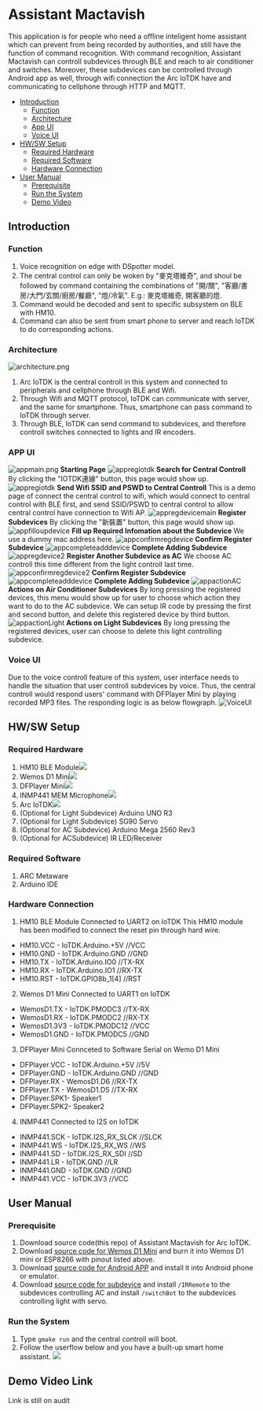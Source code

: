 Assistant Mactavish
===
This application is for people who need a offline inteligent home assistant which can prevent from being recorded by authorities, and still have the function of command recognition. With command recognition, Assistant Mactavish can controll subdevices through BLE and reach to air conditioner and switches. Moreover, these subdevices can be controlled through Android app as well, through wifi connection the Arc IoTDK have and communicating to cellphone through HTTP and MQTT.

- [Introduction](#introduction)
  - [Function](#function)
  - [Architecture](#architecture)
  - [App UI](#appui)
  - [Voice UI](#voiceui)
- [HW/SW Setup](#hwswsetup)
  - [Required Hardware](#requiredhw)
  - [Required Software](#requiredsw)
  - [Hardware Connection](#hwconnection)
- [User Manual](#usermanual)
  - [Prerequisite](#prerequisite)
  - [Run the System](#run)
  - [Demo Video](#demovid)


## Introduction <a name="introduction"></a>

### Function <a name="function"></a>
1. Voice recognition on edge with DSpotter model.
2. The central control can only be woken by "麥克塔維奇", and shoul be followed by command containing the combinations of "開/關", "客廳/書房/大門/玄關/廚房/餐廳", "燈/冷氣". E.g.: 麥克塔維奇, 開客廳的燈.
3. Command would be decoded and sent to specific subsystem on BLE with HM10.
4. Command can also be sent from smart phone to server and reach IoTDK to do corresponding actions.

### Architecture <a name="architecture"></a>
![architecture.png](https://imgur.com/sgek2ye.png)
1. Arc IoTDK is the central controll in this system and connected to peripherals and cellphone through BLE and Wifi.
2. Through Wifi and MQTT protocol, IoTDK can communicate with server, and the same for smartphone. Thus, smartphone can pass command to IoTDK through server.
3. Through BLE, IoTDK can send command to subdevices, and therefore controll switches connected to lights and IR encoders.

### APP UI <a name="appui"></a>
![appmain.png](https://i.imgur.com/eozl1c0_d.webp)
**Starting Page**
![appregiotdk](https://i.imgur.com/YQyoilF_d.webp)
**Search for Central Controll**
By clicking the "IOTDK連線" button, this page would show up.
![appregiotdk](https://i.imgur.com/fylZYq5_d.webp)
**Send Wifi SSID and PSWD to Central Controll**
This is a demo page of connect the central control to wifi, which would connect to central control with BLE first, and send SSID/PSWD to central control to allow central control have connection to Wifi AP.
![appregdevicemain](https://i.imgur.com/85wCH8Z_d.webp)
**Register Subdevices**
By clicking the "新裝置" button, this page would show up.
![appfilloupdevice](https://i.imgur.com/1dMGMzo_d.webp)
**Fill up Required Infomation about the Subdevice**
We use a dummy mac address here.
![appconfirmregdevice](https://i.imgur.com/f6bAe9l_d.webp)
**Confirm Register Subdevice**
![appcompleteadddevice](https://i.imgur.com/hcIItmP_d.webp)
**Complete Adding Subdevice**
![appregdevice2](https://i.imgur.com/l9EKYqM_d.webp)
**Register Another Subdevice as AC**
We choose AC controll this time different from the light controll last time.
![appconfirmregdevice2](https://i.imgur.com/0sQbucy_d.webp)
**Confirm Register Subdevice**
![appcompleteadddevice](https://i.imgur.com/bxTf0ih_d.webp)
**Complete Adding Subdevice**
![appactionAC](https://i.imgur.com/BW4bqkb_d.webp)
**Actions on Air Conditioner Subdevices**
By long pressing the registered devices, this menu would show up for user to choose which action they want to do to the AC subdevice. We can setup IR code by pressing the first and second button, and delete this registered device by third button.
![appactionLight](https://i.imgur.com/iZiBlNy_d.webp)
**Actions on Light Subdevices**
By long pressing the registered devices, user can choose to delete this light controlling subdevice.

### Voice UI <a name="voiceui"></a>
Due to the voice controll feature of this system, user interface needs to handle the situation that user controll subdevices by voice. Thus, the central controll would respond users' command with DFPlayer Mini by playing recorded MP3 files. The responding logic is as below flowgraph.
![VoiceUI](https://i.imgur.com/F9Pzd47.png)

## HW/SW Setup <a name="hwswsetup"></a>
### Required Hardware <a name="requiredhw"></a>
1. HM10 BLE Module![](https://i.imgur.com/us9o9eg.png)
2. Wemos D1 Mini![](https://i.imgur.com/2wLLV3v.png)
3. DFPlayer Mini![](https://i.imgur.com/jeAXYT0.png)
4. INMP441 MEM Microphone![](https://i.imgur.com/I8RqHEK.png)
5. Arc IoTDK![](https://i.imgur.com/TD2maMZ.png)
6. (Optional for Light Subdevice) Arduino UNO R3
7. (Optional for Light Subdevice) SG90 Servo
8. (Optional for AC Subdevice) Arduino Mega 2560 Rev3
9. (Optional for ACSubdevice) IR LED/Receiver

### Required Software <a name="requriedsw"></a>
1. ARC Metaware
2. Arduino IDE

### Hardware Connection <a name="hwconnection"></a>
1. HM10 BLE Module Connected to UART2 on IoTDK
  This HM10 module has been modified to connect the reset pin through hard wire.
  - HM10.VCC - IoTDK.Arduino.+5V      //VCC
  - HM10.GND - IoTDK.Arduino.GND      //GND
  - HM10.TX  - IoTDK.Arduino.IO0      //TX-RX
  - HM10.RX  - IoTDK.Arduino.IO1      //RX-TX
  - HM10.RST - IoTDK.GPIO8b_1[4]      //RST

2. Wemos D1 Mini Connected to UART1 on IoTDK
  - WemosD1.TX  - IoTDK.PMODC3        //TX-RX
  - WemosD1.RX  - IoTDK.PMODC2        //RX-TX
  - WemosD1.3V3 - IoTDK.PMODC12       //VCC
  - WemosD1.GND - IoTDK.PMODC5        //GND

3. DFPlayer Mini Connceted to Software Serial on Wemo D1 Mini
  - DFPlayer.VCC - IoTDK.Arduino.+5V  //5V
  - DFPlayer.GND - IoTDK.Arduino.GND  //GND
  - DFPlayer.RX  - WemosD1.D6         //RX-TX
  - DFPlayer.TX  - WemosD1.D5         //TX-RX
  - DFPlayer.SPK1- Speaker1           
  - DFPlayer.SPK2- Speaker2

4. INMP441 Connected to I2S on IoTDK
  - INMP441.SCK - IoTDK.I2S_RX_SLCK   //SLCK
  - INMP441.WS  - IoTDK.I2S_RX_WS     //WS
  - INMP441.SD  - IoTDK.I2S_RX_SDI    //SD
  - INMP441.LR  - IoTDK.GND           //LR
  - INMP441.GND - IoTDK.GND           //GND
  - INMP441.VCC - IoTDK.3V3           //VCC

## User Manual <a name="usermanual"></a>

### Prerequisite <a name="prerequisite"></a>
1. Download source code(this repo) of Assistant Mactavish for Arc IoTDK.
2. Download [source code for Wemos D1 Mini](https://github.com/ParkerMactavish/WemosD1withMQTT) and burn it into Wemos D1 mini or ESP8266 with pinout listed above.
3. Download [source code for Android APP](https://github.com/ParkerMactavish/SwitchBot_AndroidApp) and install it into Android phone or emulator.
4. Download [source code for subdevice](https://github.com/ParkerMactavish/Subdevices) and install `/IRRemote` to the subdevices controlling AC and install `/switchBot` to the subdevices controlling light with servo.

### Run the System <a name="run"></a>
1. Type `gmake run` and the central controll will boot.
2. Follow the userflow below and you have a built-up smart home assistant.
![](https://i.imgur.com/6U7cBgo_d.webp)

## Demo Video Link <a name="demovid"></a>
Link is still on audit